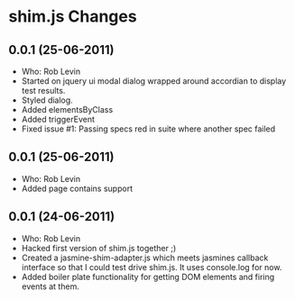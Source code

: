 # shim.js Changes

## 0.0.1 (25-06-2011)
* Who: Rob Levin
* Started on jquery ui modal dialog wrapped around accordian to display test results. 
* Styled dialog.
* Added elementsByClass
* Added triggerEvent
* Fixed issue #1: Passing specs red in suite where another spec failed


## 0.0.1 (25-06-2011)
* Who: Rob Levin
* Added page contains support

## 0.0.1 (24-06-2011)
* Who: Rob Levin
* Hacked first version of shim.js together ;)
* Created a jasmine-shim-adapter.js which meets jasmines callback interface so that I could test drive shim.js. It uses console.log for now. 
* Added boiler plate functionality for getting DOM elements and firing events at them.

